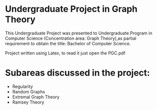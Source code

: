 # Undergraduate Project in Graph Theory

This Undergraduate Project was presented to Undergraduate Program in Computer Science (Concentration area: Graph Theory),as partial requirement to obtain the title: Bachelor of Computer Science.

Project written using Latex, to read it just open the PGC.pdf

# Subareas discussed in the project:
- Regularity
- Random Graphs
- Extremal Graph Theory
- Ramsey Theory
